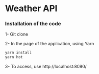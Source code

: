# Weather API

### Installation of the code

1- Git clone

2- In the page of the application, using Yarn

```sh
yarn install
yarn hot
```
3- To access, use http://localhost:8080/
